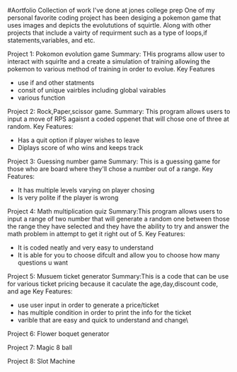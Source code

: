 #Aortfolio
Collection of work I've done at jones college prep
One of my personal favorite coding project has been desiging a pokemon game that uses images and depicts the evolututions of squirtle. Along with other projects that include a vairty of requirment such as a type of loops,if statements,variables, and etc.

Project 1: Pokomon evolution game
Summary: THis programs allow user to interact with squirlte and a create a simulation of training allowing the pokemon to various method of training in order to evolue.
Key Features
- use if and other statments
- consit of unique vairbles including global vairables
- various function

Project 2: Rock,Paper,scissor game. 
Summary: This program allows users to input a move of RPS agaisnt a coded oppenet that will chose one of three at random. 
Key Features: 
- Has a quit option if player wishes to leave 
- Diplays score of who wins and keeps track

Project 3: Guessing number game 
Summary: This is a guessing game for those who are board where they'll chose a number out of a range.
Key Features: 
- It has multiple levels varying on player chosing
- Is very polite if the player is wrong

Project 4: Math multiplication quiz 
Summary:This program allows users to input a range of two number that will generate a random one between those the range they have selected and they have the ability to try and answer the math problem in attempt to get it right out of 5. 
Key Features: 
- It is coded neatly and very easy to understand
- It is able for you to choose difcult and allow you to choose how many questions u want

Project 5: Musuem ticket generator 
Summary:This is a code that can be use for various ticket pricing because it caculate the age,day,discount code, and age
Key Features: 
- use user input in order to generate a price/ticket
- has multiple condition in order to print the info for the ticket
- varible that are easy and quick to understand and change\

Project 6: Flower boquet generator

Project 7: Magic 8 ball

Project 8: Slot Machine 
